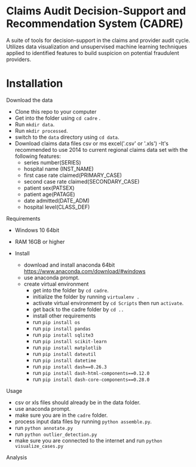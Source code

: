 Claims Audit Decision-Support and Recommendation System (CADRE)
===============================================================

A  suite of tools for decision-support in the claims and provider audit cycle.
Utilizes data visualization and unsupervised machine learning techniques applied to identified features
to build suspicion on potential fraudulent providers. 

Installation
===============================================================

Download the data
- Clone this repo to your computer
- Get into the folder using `cd cadre` .
- Run `mkdir data`.
- Run `mkdir processed`.
- switch to the `data` directory using `cd data`.
- Download claims data files csv or ms excel('.csv' or '.xls')
    -It's recommended to use 2014 to current regional claims data set
     with the following features:
     - series number(SERIES)
     - hospital name (INST_NAME)
     - first case rate claimed(PRIMARY_CASE)
     - second case rate claimed(SECONDARY_CASE)
     - patient sex(PATSEX)
     - patient age(PATAGE)
     - date admitted(DATE_ADM)
     - hospital level(CLASS_DEF)
     
 Requirements
 
 - Windows 10 64bit
 - RAM 16GB or higher
 
 - Install 
    - download and install anaconda 64bit https://www.anaconda.com/download/#windows
    - use anaconda prompt.
    - create virtual environment
        - get into the folder by `cd cadre`.
        - initialize the folder by running `virtualenv .`
        - activate virtual environment by `cd Scripts` then run `activate`.
        - get back to the cadre folder by `cd ..`
        - install other requirements
        - run `pip install os`
        - run `pip install pandas`
        - run `pip install sqlite3`
        - run `pip install scikit-learn`
        - run `pip install matplotlib`
        - run `pip install dateutil`
        - run `pip install datetime`
        - run `pip install dash==0.26.3`
        - run `pip install dash-html-components==0.12.0`
        - run `pip install dash-core-components==0.28.0`
        
     
   

Usage

- csv or xls files should already be in the data folder.
- use anaconda prompt.
- make sure you are in the `cadre` folder.
- process input data files by running `python assemble.py`.
- run `python annotate.py`
- run `python outlier_detection.py`
- make sure you are connected to the internet and run `python visualize_cases.py`

Analysis